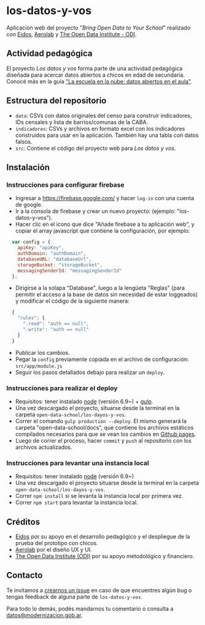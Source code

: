 # los-datos-y-vos

Aplicación web del proyecto "_Bring Open Data to Your School_" realizado con [Eidos](http://www.aeidos.com.ar/), [Aerolab](https://aerolab.co/) y [The Open Data Institute - ODI](https://theodi.org/).

## Actividad pedagógica

El proyecto _Los datos y vos_ forma parte de una actividad pedagógica diseñada para acercar datos abiertos a chicos en edad de secundaria. Conocé más en la guía ["La escuela en la nube: datos abiertos en el aula"](Guia-los-datos-y-vos.pdf).

## Estructura del repositorio

* `data`: CSVs con datos originales del censo para construir indicadores, IDs censales y lista de barrios/comunas de la CABA.
* `indicadores`: CSVs y archivos en formato excel con los indicadores construidos para usar en la aplicación. También hay una tabla con datos falsos.
* `src`: Contiene el código del proyecto web para _Los datos y vos_.

## Instalación

### Instrucciones para configurar firebase

* Ingresar a https://firebase.google.com/ y hacer `log-in` con una cuenta de google.
* Ir a la consola de firebase y crear un nuevo proyecto: (ejemplo: "los-datos-y-vos").
* Hacer clic en el icono que dice "Añade firebase a tu aplicación web", y copiar el array javascript que contiene la configuración, por ejemplo:
```javascript
  var config = {
    apiKey: "apiKey",
    authDomain: "authDomain",
    databaseURL: "databaseUrl",
    storageBucket: "storageBucket",
    messagingSenderId: "messagingSenderId"
  };
```
* Dirigirse a la solapa "Database", luego a la lengüeta "Reglas" (para permitir el acceso a la base de datos sin necesidad de estar loggeados) y modificar el código de la siguiente manera:

```javascript
  {
    "rules": {
      ".read": "auth == null",
      ".write": "auth == null"
    }
  }
```

* Publicar los cambios.
* Pegar la `config` previamente copiada en el archivo de configuración: `src/app/module.js`
* Seguir los pasos detallados debajo para realizar un `deploy`.

### Instrucciones para realizar el deploy

* Requisitos: tener instalado [node](https://nodejs.org/es/download/) (versión 6.9~) + [gulp](https://gulpjs.com/).
* Una vez descargado el proyecto, situarse desde la terminal en la carpeta `open-data-school/los-dayos-y-vos`.
* Correr el comando `gulp production --deploy`. El mismo generará la carpeta "open-data-school/docs", que contiene los archivos estáticos compilados necesarios para que se vean los cambios en [Github pages](https://pages.github.com/).
* Luego de correr el proceso, hacer `commit` y `push` al repositorio con los archivos actualizados.

### Instrucciones para levantar una instancia local

* Requisitos: tener instalado [node](https://nodejs.org/es/download/) (versión 6.9~)
* Una vez descargado el proyecto situarse desde la terminal en la carpeta `open-data-school/los-dayos-y-vos`.
* Correr `npm install` si se levanta la instancia local por primera vez.
* Correr `npm start` para levantar la instancia local.

## Créditos

* [Eidos](http://www.aeidos.com.ar/) por su apoyo en el desarrollo pedagógico y el despliegue de la prueba del prototipo con chicos.
* [Aerolab](https://aerolab.co/) por el diseño UX y UI.
* [The Open Data Institute (ODI)](https://theodi.org/) por su apoyo metodológico y financiero.

## Contacto

Te invitamos a [crearnos un issue](https://github.com/datosgobar/los-datos-y-vos/issues/new?title=Encontre%20un%20bug%20en%20los-datos-y-vos) en caso de que encuentres algún bug o tengas feedback de alguna parte de `los-datos-y-vos`.

Para todo lo demás, podés mandarnos tu comentario o consulta a [datos@modernizacion.gob.ar](mailto:datos@modernizacion.gob.ar).
